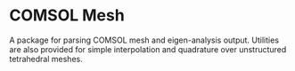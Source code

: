 # COMSOL Mesh

A package for parsing COMSOL mesh and eigen-analysis output. Utilities are also provided for simple interpolation and quadrature over unstructured tetrahedral meshes.